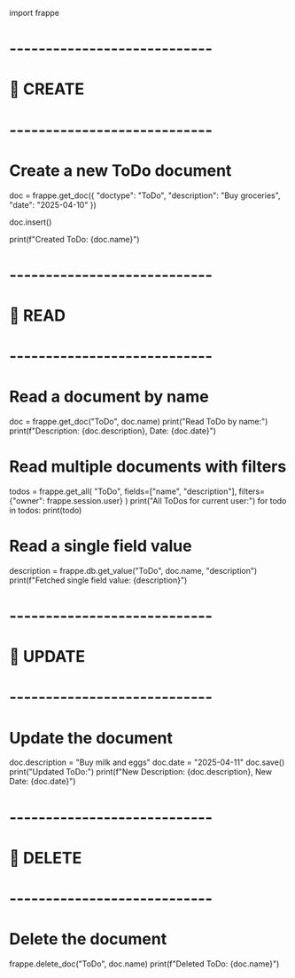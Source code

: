 import frappe

# ----------------------------
# 🔹 CREATE
# ----------------------------
# Create a new ToDo document
doc = frappe.get_doc({
    "doctype": "ToDo",
    "description": "Buy groceries",
    "date": "2025-04-10"
})

doc.insert()

print(f"Created ToDo: {doc.name}")

# ----------------------------
# 🔹 READ
# ----------------------------

# Read a document by name
doc = frappe.get_doc("ToDo", doc.name)
print("Read ToDo by name:")
print(f"Description: {doc.description}, Date: {doc.date}")

# Read multiple documents with filters
todos = frappe.get_all(
    "ToDo",
    fields=["name", "description"],
    filters={"owner": frappe.session.user}
)
print("All ToDos for current user:")
for todo in todos:
    print(todo)

# Read a single field value
description = frappe.db.get_value("ToDo", doc.name, "description")
print(f"Fetched single field value: {description}")

# ----------------------------
# 🔹 UPDATE
# ----------------------------
# Update the document
doc.description = "Buy milk and eggs"
doc.date = "2025-04-11"
doc.save()
print("Updated ToDo:")
print(f"New Description: {doc.description}, New Date: {doc.date}")

# ----------------------------
# 🔹 DELETE
# ----------------------------
# Delete the document
frappe.delete_doc("ToDo", doc.name)
print(f"Deleted ToDo: {doc.name}")
